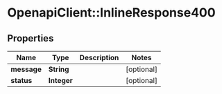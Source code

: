 # OpenapiClient::InlineResponse400

## Properties
Name | Type | Description | Notes
------------ | ------------- | ------------- | -------------
**message** | **String** |  | [optional] 
**status** | **Integer** |  | [optional] 


